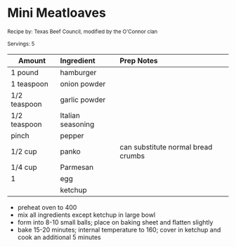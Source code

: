 # Mini Meatloaves

<small>Recipe by: Texas Beef Council, modified by the O'Connor clan</small>

<small>Servings: 5</small>

| Amount       | Ingredient        | Prep Notes                         |
| ------------ | :---------------- | :--------------------------------- |
| 1 pound      | hamburger         |                                    |
| 1 teaspoon   | onion powder      |                                    |
| 1/2 teaspoon | garlic powder     |                                    |
| 1/2 teaspoon | Italian seasoning |                                    |
| pinch        | pepper            |                                    |
| 1/2 cup      | panko             | can substitute normal bread crumbs |
| 1/4 cup      | Parmesan          |                                    |
| 1            | egg               |                                    |
|              | ketchup           |                                    |


- preheat oven to 400
- mix all ingredients except ketchup in large bowl
- form into 8-10 small balls; place on baking sheet and flatten slightly
- bake 15-20 minutes; internal temperature to 160; cover in ketchup and cook an additional 5 minutes

